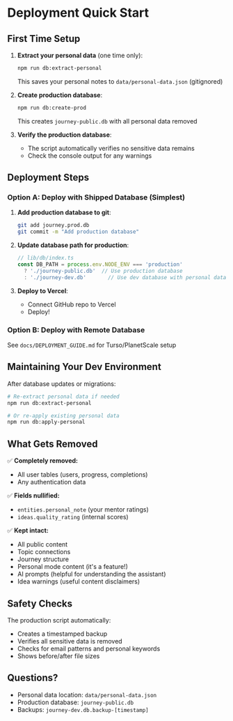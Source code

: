 # Deployment Quick Start

## First Time Setup

1. **Extract your personal data** (one time only):
   ```bash
   npm run db:extract-personal
   ```
   This saves your personal notes to `data/personal-data.json` (gitignored)

2. **Create production database**:
   ```bash
   npm run db:create-prod
   ```
   This creates `journey-public.db` with all personal data removed

3. **Verify the production database**:
   - The script automatically verifies no sensitive data remains
   - Check the console output for any warnings

## Deployment Steps

### Option A: Deploy with Shipped Database (Simplest)

1. **Add production database to git**:
   ```bash
   git add journey.prod.db
   git commit -m "Add production database"
   ```

2. **Update database path for production**:
   ```typescript
   // lib/db/index.ts
   const DB_PATH = process.env.NODE_ENV === 'production'
     ? './journey-public.db'  // Use production database
     : './journey-dev.db'       // Use dev database with personal data
   ```

3. **Deploy to Vercel**:
   - Connect GitHub repo to Vercel
   - Deploy!

### Option B: Deploy with Remote Database

See `docs/DEPLOYMENT_GUIDE.md` for Turso/PlanetScale setup

## Maintaining Your Dev Environment

After database updates or migrations:
```bash
# Re-extract personal data if needed
npm run db:extract-personal

# Or re-apply existing personal data
npm run db:apply-personal
```

## What Gets Removed

✅ **Completely removed:**
- All user tables (users, progress, completions)
- Any authentication data

✅ **Fields nullified:**
- `entities.personal_note` (your mentor ratings)
- `ideas.quality_rating` (internal scores)

✅ **Kept intact:**
- All public content
- Topic connections
- Journey structure
- Personal mode content (it's a feature!)
- AI prompts (helpful for understanding the assistant)
- Idea warnings (useful content disclaimers)

## Safety Checks

The production script automatically:
- Creates a timestamped backup
- Verifies all sensitive data is removed
- Checks for email patterns and personal keywords
- Shows before/after file sizes

## Questions?

- Personal data location: `data/personal-data.json`
- Production database: `journey-public.db`
- Backups: `journey-dev.db.backup-[timestamp]`